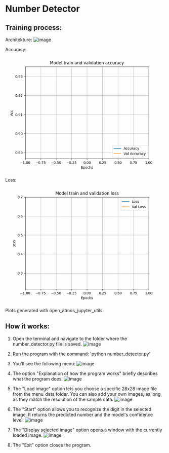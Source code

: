 # Number Detector

## Training process:
Architekture:
![image](https://github.com/user-attachments/assets/94acf2b1-f8be-472e-a39f-238353a48325)

Accuracy:
![](tmp50wlmavl.gif)

Loss:
![](tmpakthgjb3.gif)

Plots generated with open_atmos_jupyter_utils
## How it works:
1. Open the terminal and navigate to the folder where the number_detector.py file is saved.
![image](https://github.com/user-attachments/assets/758bf823-1f3a-44cd-8eab-e68993b78d33)

2. Run the program with the command:
   'python number_detector.py'

3. You'll see the following menu:
![image](https://github.com/user-attachments/assets/62b1031b-30e1-400c-bc7f-f97ef1dd9490)

4. The option "Explanation of how the program works" briefly describes what the program does.
![image](https://github.com/user-attachments/assets/92d6f7a5-c84e-48a9-9e8d-46dc4c13c341)

6. The "Load image" option lets you choose a specific 28x28 image file from the menu_data folder.
You can also add your own images, as long as they match the resolution of the sample data.
![image](https://github.com/user-attachments/assets/7df2e9bb-5235-4cd0-a2c4-17db11966adc)

7. The "Start" option allows you to recognize the digit in the selected image.
It returns the predicted number and the model's confidence level.
![image](https://github.com/user-attachments/assets/f5e428c5-979d-4b5d-bc09-0026bd9f4f3a)

8. The "Display selected image" option opens a window with the currently loaded image.
![image](https://github.com/user-attachments/assets/41d562fa-f647-4fed-a7d1-886d0ea1a3a8)

9. The "Exit" option closes the program.

